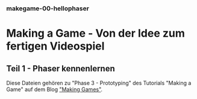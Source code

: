 ### makegame-00-hellophaser

# Making a Game - Von der Idee zum fertigen Videospiel

## Teil 1 - Phaser kennenlernen

Diese Dateien gehören zu "Phase 3 - Prototyping" des Tutorials "Making a Game" auf dem Blog ["Making Games"](http://www.makegame.de).
